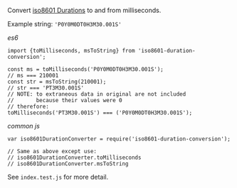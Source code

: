 Convert [iso8601 Durations](https://en.wikipedia.org/wiki/ISO_8601#Durations) to and from milliseconds.

Example string: `'P0Y0M0DT0H3M30.001S'`

_es6_

```
import {toMilliseconds, msToString} from 'iso8601-duration-conversion';

const ms = toMilliseconds('P0Y0M0DT0H3M30.001S');
// ms === 210001
const str = msToString(210001);
// str === 'PT3M30.001S'
// NOTE: to extraneous data in original are not included
//       because their values were 0
// therefore:
toMilliseconds('PT3M30.001S') === ('P0Y0M0DT0H3M30.001S');
```

_common js_

```
var iso8601DurationConverter = require('iso8601-duration-conversion');

// Same as above except use:
// iso8601DurationConverter.toMilliseconds
// iso8601DurationConverter.msToString
```

See `index.test.js` for more detail.
